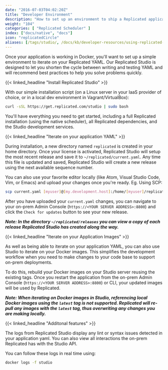 ```yaml
---
date: "2016-07-03T04:02:20Z"
title: "Developer Environment"
description: "How to set up an environment to ship a Replicated application"
weight: "104"
categories: [ "Replicated Scheduler" ]
index: ["docs/native", "docs"]
icon: "replicatedCircle"
aliases: [/tags/studio/, /docs/kb/developer-resources/using-replicated-studio-to-quickly-iterate-on-your-yaml/]
---
```


Once your application is working in Docker, you'll want to set up a simple environment to iterate on your Replicated YAML. Our Replicated Studio is designed to let you shorten the cycle between writing and testing YAML and will recommend best practices to help you solve problems quickly.

{{< linked_headline "Install Replicated Studio" >}}

With our simple installation script (on a Linux server in your IaaS provider of choice, or in a local dev environment in Vagrant/VirtualBox):

```bash
curl -sSL https://get.replicated.com/studio | sudo bash
```

You'll have everything you need to get started, including a full Replicated installation (using the native scheduler), all Replicated dependencies, and the Studio development services.

{{< linked_headline "Iterate on your application YAML" >}}

During installation, a new directory named `replicated` is created in your home directory. Once your license is activated, Replicated Studio will setup the most recent release and save it to `~/replicated/current.yaml`. Any time this file is updated and saved, Replicated Studio will create a new release using the next available sequence number.

You can also use your favorite editor locally (like Atom, Visual Studio Code, Vim, or Emacs) and upload your changes once you're ready. Eg. Using SCP:

```bash
scp current.yaml [myuser]@[my.development.host]:/home/[myuser]/replicated
```

After you have uploaded your `current.yaml` changes, you can navigate to your on-prem Admin Console (`https://<YOUR SERVER ADDRESS>:8800`) and click the `Check for updates` button to see your new release.

**_Note: In the directory `~/replicated/releases` you can view a copy of each release Replicated Studio has created along the way._**

{{< linked_headline "Iterate on your Application Images" >}}

As well as being able to iterate on your application YAML, you can also use Studio to iterate on your Docker images. This simplifies the development workflow when you need to make changes to your code base to support on-prem deployments.

To do this, rebuild your Docker images on your Studio server reusing the existing tags. Once you restart the application from the on-prem Admin Console (`https://<YOUR SERVER ADDRESS>:8800`) or CLI, your updated images will be used by Replicated.

**_Note: When iterating on Docker images in Studio, referencing local Docker images using the `latest` tag is not supported. Replicated will re-pull any images with the `latest` tag, thus overwriting any changes you are making locally._**

{{< linked_headline "Additonal features" >}}

The logs from Replicated Studio display any lint or syntax issues detected in your application yaml. You can also view all interactions the on-prem Replicated has with the Studio API.

You can follow these logs in real time using:

```bash
docker logs -f studio
```
